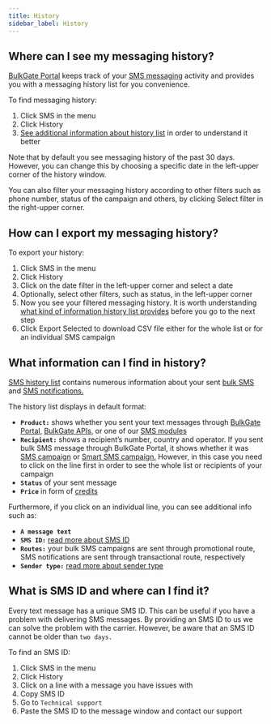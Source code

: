 ```yaml
---
title: History 
sidebar_label: History 
---
```


## Where can I see my messaging history?
[BulkGate Portal](https://www.bulkgate.com/en/sms-portal/) keeps track of your [SMS messaging](https://www.bulkgate.com/en/solutions/sms/) activity and provides you with a messaging history list for you convenience. 

To find messaging history:
1.	Click SMS in the menu
2.	Click History
3.	[See additional information about history list](#what-information-can-i-find-in-history) in order to understand it better

Note that by default you see messaging history of the past 30 days. However, you can change this by choosing a specific date in the left-upper corner of the history window.

You can also filter your messaging history according to other filters such as phone number, status of the campaign and others, by clicking Select filter in the right-upper corner.

## How can I export my messaging history?
To export your history:
1.	Click SMS in the menu
2.	Click History
3.	Click on the date filter in the left-upper corner and select a date
4.	Optionally, select other filters, such as status, in the left-upper corner
5.	Now you see your filtered messaging history. It is worth understanding [what kind of information history list provides](#what-information-can-i-find-in-history) before you go to the next step
6.	Click Export Selected to download CSV file either for the whole list or for an individual SMS campaign


## What information can I find in history?
[SMS history list](#where-can-i-see-my-messaging-history) contains numerous information about your sent [bulk SMS](https://www.bulkgate.com/en/solutions/sms/#bulk-sms) and [SMS notifications.](https://www.bulkgate.com/en/solutions/sms/#sms-notification) 

The history list displays in default format:
-	**`Product:`** shows whether you sent your text messages through [BulkGate Portal,](https://www.bulkgate.com/en/sms-portal/) [BulkGate APIs,](https://www.bulkgate.com/en/developers/sms-api/) or one of our [SMS modules](https://www.bulkgate.com/en/sms-module/)
-	**`Recipient:`**  shows a recipient’s number, country and operator. If you sent bulk SMS message through BulkGate Portal, it shows whether it was [SMS campaign](creating-sms-campaign.md#what-is-bulk-sms-campaign) or [Smart SMS campaign.](creating-smart-sms-campaign.md#what-is-smart-sms) However, in this case you need to click on the line first in order to see the whole list or recipients of your campaign
-	**`Status`** of your sent message
-	**`Price`** in form of [credits](purchasing-credit.md#what-are-credits)

Furthermore, if you click on an individual line, you can see additional info such as:
-	**`A message text`**
-	**`SMS ID:`** [read more about SMS ID](#what-is-sms-id-and-where-can-i-find-it)
-	**`Routes:`** your bulk SMS campaigns are sent through promotional route, SMS notifications are sent through transactional route, respectively
-	**`Sender type:`** [read more about sender type](sender-type.md#what-is-a-sender-type-and-how-can-i-use-it)

## What is SMS ID and where can I find it?
Every text message has a unique SMS ID. This can be useful if you have a problem with delivering SMS messages. By providing an SMS ID to us we can solve the problem with the carrier. However, be aware that an SMS ID cannot be older than `two days.` 

To find an SMS ID:
1.	Click SMS in the menu
2.	Click History
3.	Click on a line with a message you have issues with 
4.	Copy SMS ID
5.	Go to `Technical support`
6.	Paste the SMS ID to the message window and contact our support
